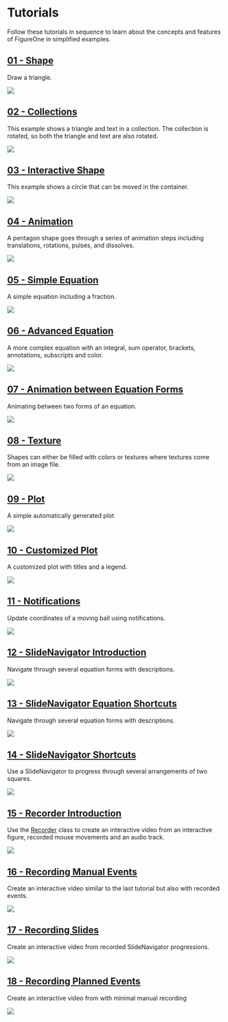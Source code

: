 # Tutorials

Follow these tutorials in sequence to learn about the concepts and features of FigureOne in simplified examples.

## **[01 - Shape](./01%20-%20Shape)**
Draw a triangle.

![](./01%20-%20Shape/example.png)

## **[02 - Collections](./02%20-%20Collections)**
This example shows a triangle and text in a collection. The collection is rotated, so both the triangle and text are also rotated.

![](./02%20-%20Collections/example.gif)

## **[03 - Interactive Shape](./03%20-%20Interactive%20Shape)**
This example shows a circle that can be moved in the container.

![](./03%20-%20Interactive%20Shape/example.gif)

## **[04 - Animation](./04%20-%20Animation)**
A pentagon shape goes through a series of animation steps including translations, rotations, pulses, and dissolves.

![](./04%20-%20Animation/example.gif)

## **[05 - Simple Equation](./05%20-%20Simple%20Equation)**
A simple equation including a fraction.

![](./05%20-%20Simple%20Equation/example.png)

## **[06 - Advanced Equation](./06%20-%20Advanced%20Equation)**
A more complex equation with an integral, sum operator, brackets, annotations, subscripts and color.

![](./06%20-%20Advanced%20Equation/example.png)

## **[07 - Animation between Equation Forms](./07%20-%20Animation%20between%20Equation%20Forms)**
Animating between two forms of an equation.

![](./07%20-%20Animation%20between%20Equation%20Forms/example.gif)

## **[08 - Texture](./08%20-%20Texture)**
Shapes can either be filled with colors or textures where textures come from an image file.

![](./08%20-%20Texture/example.png)

## **[09 - Plot](./09%20-%20Plot)**
A simple automatically generated plot

![](./09%20-%20Plot/example.png)

## **[10 - Customized Plot](./10%20-%20Customized%20Plot)**
A customized plot with titles and a legend.

![](./10%20-%20Customized%20Plot/example.png)

## **[11 - Notifications](./11%20-%20Notifications)**
Update coordinates of a moving ball using notifications.

![](./11%20-%20Notifications/example.gif)

## **[12 - SlideNavigator Introduction](./12%20-%20SlideNavigator%20Introduction)**
Navigate through several equation forms with descriptions.

![](./12%20-%20SlideNavigator%20Introduction/example.gif)

## **[13 - SlideNavigator Equation Shortcuts](./13%20-%20SlideNavigator%20Equation%20Shortcuts)**
Navigate through several equation forms with descriptions.

![](./13%20-%20SlideNavigator%20Equation%20Shortcuts/example.gif)

## **[14 - SlideNavigator Shortcuts](./14%20-%20SlideNavigator%20Shortcuts)**
Use a SlideNavigator to progress through several arrangements of two squares.

![](./14%20-%20SlideNavigator%20Shortcuts/example.gif)

## **[15 - Recorder Introduction](./15%20-%20Recorder%20Introduction)**
Use the [Recorder](https://airladon.github.io/FigureOne/api/#recorder) class to create an interactive video from an interactive figure, recorded mouse movements and an audio track.

![](./15%20-%20Recorder%20Introduction/example.gif)

## **[16 - Recording Manual Events](./16%20-%20Recording%20Manual%20Events)**
Create an interactive video similar to the last tutorial but also with recorded events.

![](./16%20-%20Recording%20Manual%20Events/example.gif)

## **[17 - Recording Slides](./17%20-%20Recording%20Slides)**
Create an interactive video from recorded SlideNavigator progressions.

![](./17%20-%20Recording%20Slides/example.gif)

## **[18 - Recording Planned Events](./18%20-%20Recording%20Planned%20Events)**
Create an interactive video from with minimal manual recording

![](./18%20-%20Recording%20Planned%20Events/example.gif)
